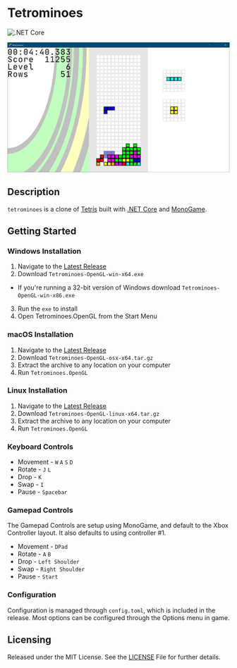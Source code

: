 # Tetrominoes
![.NET Core](https://github.com/joncloud/tetrominoes/workflows/.NET%20Core/badge.svg)

![Screenshot](Screenshot.png)

## Description
`tetrominoes` is a clone of [Tetris][] built with [.NET Core][] and [MonoGame][].

[Tetris]: https://en.wikipedia.org/wiki/Tetris
[.NET Core]: https://dot.net
[MonoGame]: http://www.monogame.net

## Getting Started
### Windows Installation
1. Navigate to the [Latest Release][]
2. Download `Tetrominoes-OpenGL-win-x64.exe`
  * If you're running a 32-bit version of Windows download `Tetrominoes-OpenGL-win-x86.exe`
3. Run the `exe` to install
4. Open Tetrominoes.OpenGL from the Start Menu

### macOS Installation
1. Navigate to the [Latest Release][]
2. Download `Tetrominoes-OpenGL-osx-x64.tar.gz`
3. Extract the archive to any location on your computer
4. Run `Tetrominoes.OpenGL`

### Linux Installation
1. Navigate to the [Latest Release][]
2. Download `Tetrominoes-OpenGL-linux-x64.tar.gz`
3. Extract the archive to any location on your computer
4. Run `Tetrominoes.OpenGL`

[Latest Release]: https://github.com/joncloud/tetrominoes/releases

### Keyboard Controls
* Movement - `W` `A` `S` `D`
* Rotate - `J` `L`
* Drop - `K`
* Swap - `I`
* Pause - `Spacebar`

### Gamepad Controls
The Gamepad Controls are setup using MonoGame, and default to the Xbox Controller layout. It also defaults to using controller #1.
* Movement - `DPad`
* Rotate - `A` `B`
* Drop - `Left Shoulder`
* Swap - `Right Shoulder`
* Pause - `Start`

### Configuration
Configuration is managed through `config.toml`, which is included in the release. Most options can be configured through the Options menu in game.

## Licensing
Released under the MIT License. See the [LICENSE][] File for further details.

[license]: LICENSE.md
